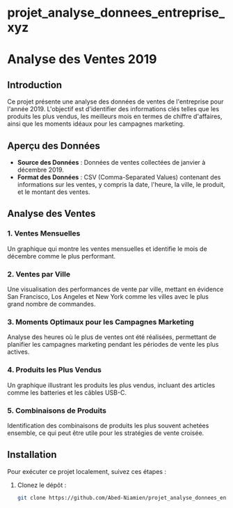 # projet_analyse_donnees_entreprise_xyz

# Analyse des Ventes 2019

## Introduction
Ce projet présente une analyse des données de ventes de l'entreprise pour l'année 2019. L'objectif est d'identifier des informations clés telles que les produits les plus vendus, les meilleurs mois en termes de chiffre d'affaires, ainsi que les moments idéaux pour les campagnes marketing.

## Aperçu des Données
- **Source des Données** : Données de ventes collectées de janvier à décembre 2019.
- **Format des Données** : CSV (Comma-Separated Values) contenant des informations sur les ventes, y compris la date, l'heure, la ville, le produit, et le montant des ventes.

## Analyse des Ventes
### 1. Ventes Mensuelles
Un graphique qui montre les ventes mensuelles et identifie le mois de décembre comme le plus performant.

### 2. Ventes par Ville
Une visualisation des performances de vente par ville, mettant en évidence San Francisco, Los Angeles et New York comme les villes avec le plus grand nombre de commandes.

### 3. Moments Optimaux pour les Campagnes Marketing
Analyse des heures où le plus de ventes ont été réalisées, permettant de planifier les campagnes marketing pendant les périodes de vente les plus actives.

### 4. Produits les Plus Vendus
Un graphique illustrant les produits les plus vendus, incluant des articles comme les batteries et les câbles USB-C.

### 5. Combinaisons de Produits
Identification des combinaisons de produits les plus souvent achetées ensemble, ce qui peut être utile pour les stratégies de vente croisée.

## Installation
Pour exécuter ce projet localement, suivez ces étapes :

1. Clonez le dépôt :
   ```bash
   git clone https://github.com/Abed-Niamien/projet_analyse_donnees_entreprise_xyz.git
